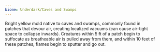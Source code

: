 ```yaml
---
biome: Underdark/Caves and Swamps
---
```

Bright yellow mold native to caves and swamps, commonly found in patches that devour air, creating localized vacuums (can cause air-tight space to collapse inwards). Creatures within 5 ft of a patch begin to suffocate as breatheable air is pulled away from them, and within 10 feet of these patches, flames begin to sputter and go out. 

